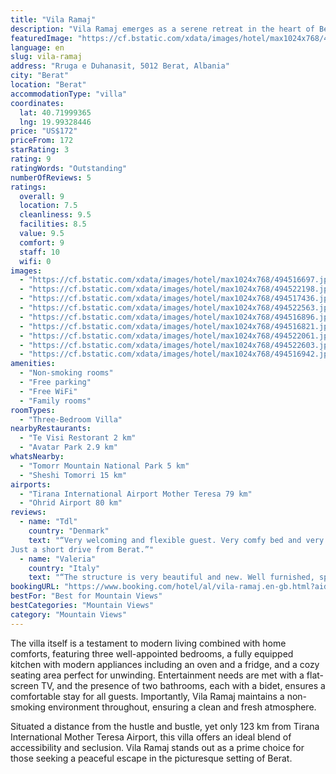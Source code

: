 ```yaml
---
title: "Vila Ramaj"
description: "Vila Ramaj emerges as a serene retreat in the heart of Berat, boasting a lush garden and an inviting terrace for guests seeking tranquility and comfort."
featuredImage: "https://cf.bstatic.com/xdata/images/hotel/max1024x768/494516697.jpg?k=783bf287fedcd329762efb1a5a97efd0ff7970464063fc7beba43e8385183c03&o=&hp=1"
language: en
slug: vila-ramaj
address: "Rruga e Duhanasit, 5012 Berat, Albania"
city: "Berat"
location: "Berat"
accommodationType: "villa"
coordinates:
  lat: 40.71999365
  lng: 19.99328446
price: "US$172"
priceFrom: 172
starRating: 3
rating: 9
ratingWords: "Outstanding"
numberOfReviews: 5
ratings:
  overall: 9
  location: 7.5
  cleanliness: 9.5
  facilities: 8.5
  value: 9.5
  comfort: 9
  staff: 10
  wifi: 0
images:
  - "https://cf.bstatic.com/xdata/images/hotel/max1024x768/494516697.jpg?k=783bf287fedcd329762efb1a5a97efd0ff7970464063fc7beba43e8385183c03&o=&hp=1"
  - "https://cf.bstatic.com/xdata/images/hotel/max1024x768/494522198.jpg?k=09faff5edb5bcb84d03d328ea689b73d5aaf545ff7f2990df2e44a4bdb249532&o=&hp=1"
  - "https://cf.bstatic.com/xdata/images/hotel/max1024x768/494517436.jpg?k=aade9fb56e331db3df956efd296238f7b72c3f4f491bbde651078db563f24741&o=&hp=1"
  - "https://cf.bstatic.com/xdata/images/hotel/max1024x768/494522563.jpg?k=d1c4f1e853fa66c2dd1f0005e77f524bbc0176136adee8b7bb506e975e913ccb&o=&hp=1"
  - "https://cf.bstatic.com/xdata/images/hotel/max1024x768/494516896.jpg?k=53c5a33951bd50fb929f56af99c9c0ca6b1764bc0f29fb196c47e7e28d168fd2&o=&hp=1"
  - "https://cf.bstatic.com/xdata/images/hotel/max1024x768/494516821.jpg?k=02d762720f358aa3837b0d58069265812b6a48d40165bf550f27e90b14361830&o=&hp=1"
  - "https://cf.bstatic.com/xdata/images/hotel/max1024x768/494522061.jpg?k=416bb37f2c3721385df6b43e0a331e0cf9bf2db678cb7b19173fad5df8e51b43&o=&hp=1"
  - "https://cf.bstatic.com/xdata/images/hotel/max1024x768/494522603.jpg?k=5a6ab2c4f5dd5c532fae22a7290e78070bc65e6dd45d6ee53d330c3a4d739b06&o=&hp=1"
  - "https://cf.bstatic.com/xdata/images/hotel/max1024x768/494516942.jpg?k=881bcbed0a8f1b60419b90b495eb5ae0f7c543f7028db2109e35e908eccc0cd0&o=&hp=1"
amenities:
  - "Non-smoking rooms"
  - "Free parking"
  - "Free WiFi"
  - "Family rooms"
roomTypes:
  - "Three-Bedroom Villa"
nearbyRestaurants:
  - "Te Visi Restorant 2 km"
  - "Avatar Park 2.9 km"
whatsNearby:
  - "Tomorr Mountain National Park 5 km"
  - "Sheshi Tomorri 15 km"
airports:
  - "Tirana International Airport Mother Teresa 79 km"
  - "Ohrid Airport 80 km"
reviews:
  - name: "Tdl"
    country: "Denmark"
    text: "“Very welcoming and flexible guest. Very comfy bed and very cosy first floor.
Just a short drive from Berat.”"
  - name: "Valeria"
    country: "Italy"
    text: "“The structure is very beautiful and new. Well furnished, spacious for both the purpose and the outside. Comfortable rooms with air conditioning and comfortable bathrooms. The staff is very friendly and helpful.”"
bookingURL: "https://www.booking.com/hotel/al/vila-ramaj.en-gb.html?aid=8035640"
bestFor: "Best for Mountain Views"
bestCategories: "Mountain Views"
category: "Mountain Views"
---
```


The villa itself is a testament to modern living combined with home comforts, featuring three well-appointed bedrooms, a fully equipped kitchen with modern appliances including an oven and a fridge, and a cozy seating area perfect for unwinding. Entertainment needs are met with a flat-screen TV, and the presence of two bathrooms, each with a bidet, ensures a comfortable stay for all guests. Importantly, Vila Ramaj maintains a non-smoking environment throughout, ensuring a clean and fresh atmosphere.

Situated a distance from the hustle and bustle, yet only 123 km from Tirana International Mother Teresa Airport, this villa offers an ideal blend of accessibility and seclusion. Vila Ramaj stands out as a prime choice for those seeking a peaceful escape in the picturesque setting of Berat.